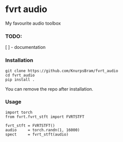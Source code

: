 # fvrt audio
My favourite audio toolbox

### TODO:
[ ] - documentation

### Installation
```
git clone https://github.com/KnurpsBram/fvrt_audio
cd fvrt_audio
pip install .
```
You can remove the repo after installation.
### Usage
```
import torch
from fvrt.fvrt_stft import FVRTSTFT

fvrt_stft = FVRTSTFT()
audio     = torch.randn(1, 16000)
spect     = fvrt_stft(audio)
```
